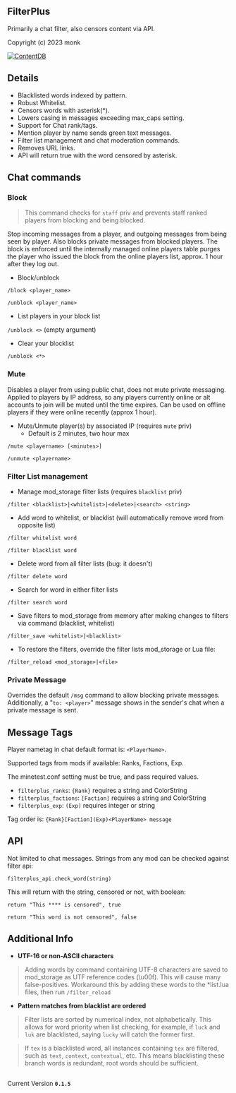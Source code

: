 FilterPlus
----------

Primarily a chat filter, also censors content via API.

Copyright (c) 2023 monk

[![ContentDB](https://content.minetest.net/packages/monk/filterplus/shields/downloads/)](https://content.minetest.net/packages/monk/filterplus/)

Details
-------

- Blacklisted words indexed by pattern.
- Robust Whitelist.
- Censors words with asterisk(*).
- Lowers casing in messages exceeding max_caps setting.
- Support for Chat rank/tags.
- Mention player by name sends green text messages.
- Filter list management and chat moderation commands.
- Removes URL links.
- API will return true with the word censored by asterisk.

Chat commands
-------------

### **Block**

> This command checks for `staff` priv and prevents staff ranked players from blocking and being blocked.

Stop incoming messages from a player, and outgoing messages from being seen by player. Also blocks private messages from blocked players. The block is enforced until the internally managed online players table purges the player who issued the block from the online players list, approx. 1 hour after they log out.

- Block/unblock

`/block <player_name>`

`/unblock <player_name>`

- List players in your block list

`/unblock <>` (empty argument)

- Clear your blocklist

`/unblock <*>`

### **Mute**

Disables a player from using public chat, does not mute private messaging. Applied to players by IP address, so any players currently online or alt accounts to join will be muted until the time expires. Can be used on offline players if they were online recently (approx 1 hour).

- Mute/Unmute player(s) by associated IP (requires `mute` priv)
  - Default is 2 minutes, two hour max

`/mute <playername> [<minutes>]`

`/unmute <playername>`


### **Filter List management**

- Manage mod_storage filter lists (requires `blacklist` priv)

`/filter <blacklist>|<whitelist>|<delete>|<search> <string>`

- Add word to whitelist, or blacklist (will automatically remove word from opposite list)

`/filter whitelist word`

`/filter blacklist word`

- Delete word from all filter lists (bug: it doesn't)

`/filter delete word`

- Search for word in either filter lists

`/filter search word`

- Save filters to mod_storage from memory after making changes to filters via command (blacklist, whitelist)

`/filter_save <whitelist>|<blacklist>`

- To restore the filters, override the filter lists mod_storage or Lua file:

`/filter_reload <mod_storage>|<file>`

### **Private Message**

Overrides the default `/msg` command to allow blocking private messages. Additionally, a "`to: <player>`" message shows in the sender's chat when a private message is sent.

Message Tags
------------
Player nametag in chat default format is: `<PlayerName>`.

Supported tags from mods if available: Ranks, Factions, Exp.

The minetest.conf setting must be true, and pass required values.

- `filterplus_ranks`: `{Rank}` requires a string and ColorString
- `filterplus_factions`: `[Faction]` requires a string and ColorString 
- `filterplus_exp`: `(Exp)` requires integer or string

Tag order is: `{Rank}[Faction](Exp)<PlayerName> message`


API
---
Not limited to chat messages. Strings from any mod can be checked against filter api:

`filterplus_api.check_word(string)`

This will return with the string, censored or not, with boolean:

`return "This **** is censored", true`

`return "This word is not censored", false`


Additional Info
---------------
- **UTF-16 or non-ASCII characters**
> Adding words by command containing UTF-8 characters are saved to mod_storage as UTF reference codes (\u00f). This will cause many false-positives. Workaround this by adding these words to the *list.lua files, then run `/filter_reload`


- **Pattern matches from blacklist are ordered**

> Filter lists are sorted by numerical index, not alphabetically. This allows for word priority when list checking, for example, if `luck` and `luk` are blacklisted, saying `lucky` will catch the former first.

> If `tex` is a blacklisted word, all instances containing `tex` are filtered, such as `text`, `context`, `contextual`, etc. This means blacklisting these branch words is redundant, root words should be sufficient.


##
Current Version **`0.1.5`**